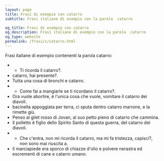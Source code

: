 ```yaml
---
layout: page
title: Frasi di esempio con catarro 
subtitle: Frasi italiane di esempio con la parola  catarro

og_title: Frasi di esempio con catarro 
og_description: Frasi italiane di esempio con la parola  catarro
og_type: website
permalink: /frasi/c/catarro.html
---
```


Frasi italiane di esempio contenenti la parola catarro:


- - Ti ricorda il catarro?.
- catarro, hai presente?.
- Tutta una cosa di bronchi e catarro.
- - Come fai a mangiarle se ti ricordano il catarro?.
- Ora vuole abortire, è l'unica cosa che vuole, vomitare il catarro dei diavoli.
- bacinella appoggiata per terra, ci sputa dentro catarro marrone, e la rimette giù.
- Penso al gilet rosso di Jovan, al suo petto pieno di catarro che cammina.
- Il polletto è figlio dello Spirito Santo di questa guerra, del catarro dei diavoli.
- - Che c'entra, non mi ricorda il catarro, ma mi fa tristezza, capisci?, non sono mai riuscita a.
- Il marciapiede era sporco di chiazze d'olio e polvere nerastra ed escrementi di cane e catarro umano.
